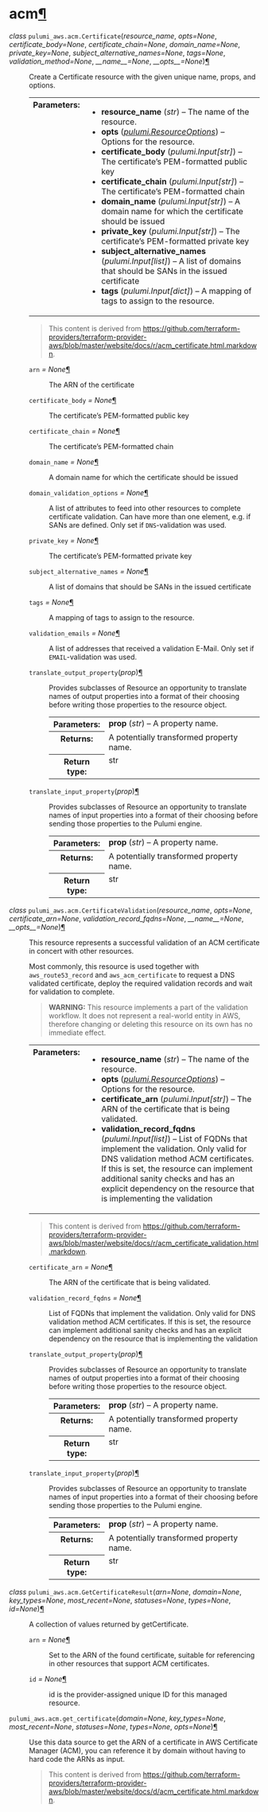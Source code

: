 ---
---

<div class="section" id="module-pulumi_aws.acm">
<span id="acm"></span><h1>acm<a class="headerlink" href="#module-pulumi_aws.acm" title="Permalink to this headline">¶</a></h1>
<dl class="class">
<dt id="pulumi_aws.acm.Certificate">
<em class="property">class </em><code class="descclassname">pulumi_aws.acm.</code><code class="descname">Certificate</code><span class="sig-paren">(</span><em>resource_name</em>, <em>opts=None</em>, <em>certificate_body=None</em>, <em>certificate_chain=None</em>, <em>domain_name=None</em>, <em>private_key=None</em>, <em>subject_alternative_names=None</em>, <em>tags=None</em>, <em>validation_method=None</em>, <em>__name__=None</em>, <em>__opts__=None</em><span class="sig-paren">)</span><a class="headerlink" href="#pulumi_aws.acm.Certificate" title="Permalink to this definition">¶</a></dt>
<dd><p>Create a Certificate resource with the given unique name, props, and options.</p>
<table class="docutils field-list" frame="void" rules="none">
<col class="field-name" />
<col class="field-body" />
<tbody valign="top">
<tr class="field-odd field"><th class="field-name">Parameters:</th><td class="field-body"><ul class="first last simple">
<li><strong>resource_name</strong> (<em>str</em>) – The name of the resource.</li>
<li><strong>opts</strong> (<a class="reference internal" href="../../pulumi/#pulumi.ResourceOptions" title="pulumi.ResourceOptions"><em>pulumi.ResourceOptions</em></a>) – Options for the resource.</li>
<li><strong>certificate_body</strong> (<em>pulumi.Input</em><em>[</em><em>str</em><em>]</em>) – The certificate’s PEM-formatted public key</li>
<li><strong>certificate_chain</strong> (<em>pulumi.Input</em><em>[</em><em>str</em><em>]</em>) – The certificate’s PEM-formatted chain</li>
<li><strong>domain_name</strong> (<em>pulumi.Input</em><em>[</em><em>str</em><em>]</em>) – A domain name for which the certificate should be issued</li>
<li><strong>private_key</strong> (<em>pulumi.Input</em><em>[</em><em>str</em><em>]</em>) – The certificate’s PEM-formatted private key</li>
<li><strong>subject_alternative_names</strong> (<em>pulumi.Input</em><em>[</em><em>list</em><em>]</em>) – A list of domains that should be SANs in the issued certificate</li>
<li><strong>tags</strong> (<em>pulumi.Input</em><em>[</em><em>dict</em><em>]</em>) – A mapping of tags to assign to the resource.</li>
</ul>
</td>
</tr>
</tbody>
</table>
<blockquote>
<div>This content is derived from <a class="reference external" href="https://github.com/terraform-providers/terraform-provider-aws/blob/master/website/docs/r/acm_certificate.html.markdown">https://github.com/terraform-providers/terraform-provider-aws/blob/master/website/docs/r/acm_certificate.html.markdown</a>.</div></blockquote>
<dl class="attribute">
<dt id="pulumi_aws.acm.Certificate.arn">
<code class="descname">arn</code><em class="property"> = None</em><a class="headerlink" href="#pulumi_aws.acm.Certificate.arn" title="Permalink to this definition">¶</a></dt>
<dd><p>The ARN of the certificate</p>
</dd></dl>

<dl class="attribute">
<dt id="pulumi_aws.acm.Certificate.certificate_body">
<code class="descname">certificate_body</code><em class="property"> = None</em><a class="headerlink" href="#pulumi_aws.acm.Certificate.certificate_body" title="Permalink to this definition">¶</a></dt>
<dd><p>The certificate’s PEM-formatted public key</p>
</dd></dl>

<dl class="attribute">
<dt id="pulumi_aws.acm.Certificate.certificate_chain">
<code class="descname">certificate_chain</code><em class="property"> = None</em><a class="headerlink" href="#pulumi_aws.acm.Certificate.certificate_chain" title="Permalink to this definition">¶</a></dt>
<dd><p>The certificate’s PEM-formatted chain</p>
</dd></dl>

<dl class="attribute">
<dt id="pulumi_aws.acm.Certificate.domain_name">
<code class="descname">domain_name</code><em class="property"> = None</em><a class="headerlink" href="#pulumi_aws.acm.Certificate.domain_name" title="Permalink to this definition">¶</a></dt>
<dd><p>A domain name for which the certificate should be issued</p>
</dd></dl>

<dl class="attribute">
<dt id="pulumi_aws.acm.Certificate.domain_validation_options">
<code class="descname">domain_validation_options</code><em class="property"> = None</em><a class="headerlink" href="#pulumi_aws.acm.Certificate.domain_validation_options" title="Permalink to this definition">¶</a></dt>
<dd><p>A list of attributes to feed into other resources to complete certificate validation. Can have more than one element, e.g. if SANs are defined. Only set if <code class="docutils literal notranslate"><span class="pre">DNS</span></code>-validation was used.</p>
</dd></dl>

<dl class="attribute">
<dt id="pulumi_aws.acm.Certificate.private_key">
<code class="descname">private_key</code><em class="property"> = None</em><a class="headerlink" href="#pulumi_aws.acm.Certificate.private_key" title="Permalink to this definition">¶</a></dt>
<dd><p>The certificate’s PEM-formatted private key</p>
</dd></dl>

<dl class="attribute">
<dt id="pulumi_aws.acm.Certificate.subject_alternative_names">
<code class="descname">subject_alternative_names</code><em class="property"> = None</em><a class="headerlink" href="#pulumi_aws.acm.Certificate.subject_alternative_names" title="Permalink to this definition">¶</a></dt>
<dd><p>A list of domains that should be SANs in the issued certificate</p>
</dd></dl>

<dl class="attribute">
<dt id="pulumi_aws.acm.Certificate.tags">
<code class="descname">tags</code><em class="property"> = None</em><a class="headerlink" href="#pulumi_aws.acm.Certificate.tags" title="Permalink to this definition">¶</a></dt>
<dd><p>A mapping of tags to assign to the resource.</p>
</dd></dl>

<dl class="attribute">
<dt id="pulumi_aws.acm.Certificate.validation_emails">
<code class="descname">validation_emails</code><em class="property"> = None</em><a class="headerlink" href="#pulumi_aws.acm.Certificate.validation_emails" title="Permalink to this definition">¶</a></dt>
<dd><p>A list of addresses that received a validation E-Mail. Only set if <code class="docutils literal notranslate"><span class="pre">EMAIL</span></code>-validation was used.</p>
</dd></dl>

<dl class="method">
<dt id="pulumi_aws.acm.Certificate.translate_output_property">
<code class="descname">translate_output_property</code><span class="sig-paren">(</span><em>prop</em><span class="sig-paren">)</span><a class="headerlink" href="#pulumi_aws.acm.Certificate.translate_output_property" title="Permalink to this definition">¶</a></dt>
<dd><p>Provides subclasses of Resource an opportunity to translate names of output properties
into a format of their choosing before writing those properties to the resource object.</p>
<table class="docutils field-list" frame="void" rules="none">
<col class="field-name" />
<col class="field-body" />
<tbody valign="top">
<tr class="field-odd field"><th class="field-name">Parameters:</th><td class="field-body"><strong>prop</strong> (<em>str</em>) – A property name.</td>
</tr>
<tr class="field-even field"><th class="field-name">Returns:</th><td class="field-body">A potentially transformed property name.</td>
</tr>
<tr class="field-odd field"><th class="field-name">Return type:</th><td class="field-body">str</td>
</tr>
</tbody>
</table>
</dd></dl>

<dl class="method">
<dt id="pulumi_aws.acm.Certificate.translate_input_property">
<code class="descname">translate_input_property</code><span class="sig-paren">(</span><em>prop</em><span class="sig-paren">)</span><a class="headerlink" href="#pulumi_aws.acm.Certificate.translate_input_property" title="Permalink to this definition">¶</a></dt>
<dd><p>Provides subclasses of Resource an opportunity to translate names of input properties into
a format of their choosing before sending those properties to the Pulumi engine.</p>
<table class="docutils field-list" frame="void" rules="none">
<col class="field-name" />
<col class="field-body" />
<tbody valign="top">
<tr class="field-odd field"><th class="field-name">Parameters:</th><td class="field-body"><strong>prop</strong> (<em>str</em>) – A property name.</td>
</tr>
<tr class="field-even field"><th class="field-name">Returns:</th><td class="field-body">A potentially transformed property name.</td>
</tr>
<tr class="field-odd field"><th class="field-name">Return type:</th><td class="field-body">str</td>
</tr>
</tbody>
</table>
</dd></dl>

</dd></dl>

<dl class="class">
<dt id="pulumi_aws.acm.CertificateValidation">
<em class="property">class </em><code class="descclassname">pulumi_aws.acm.</code><code class="descname">CertificateValidation</code><span class="sig-paren">(</span><em>resource_name</em>, <em>opts=None</em>, <em>certificate_arn=None</em>, <em>validation_record_fqdns=None</em>, <em>__name__=None</em>, <em>__opts__=None</em><span class="sig-paren">)</span><a class="headerlink" href="#pulumi_aws.acm.CertificateValidation" title="Permalink to this definition">¶</a></dt>
<dd><p>This resource represents a successful validation of an ACM certificate in concert
with other resources.</p>
<p>Most commonly, this resource is used together with <code class="docutils literal notranslate"><span class="pre">aws_route53_record</span></code> and
<code class="docutils literal notranslate"><span class="pre">aws_acm_certificate</span></code> to request a DNS validated certificate,
deploy the required validation records and wait for validation to complete.</p>
<blockquote>
<div><strong>WARNING:</strong> This resource implements a part of the validation workflow. It does not represent a real-world entity in AWS, therefore changing or deleting this resource on its own has no immediate effect.</div></blockquote>
<table class="docutils field-list" frame="void" rules="none">
<col class="field-name" />
<col class="field-body" />
<tbody valign="top">
<tr class="field-odd field"><th class="field-name">Parameters:</th><td class="field-body"><ul class="first last simple">
<li><strong>resource_name</strong> (<em>str</em>) – The name of the resource.</li>
<li><strong>opts</strong> (<a class="reference internal" href="../../pulumi/#pulumi.ResourceOptions" title="pulumi.ResourceOptions"><em>pulumi.ResourceOptions</em></a>) – Options for the resource.</li>
<li><strong>certificate_arn</strong> (<em>pulumi.Input</em><em>[</em><em>str</em><em>]</em>) – The ARN of the certificate that is being validated.</li>
<li><strong>validation_record_fqdns</strong> (<em>pulumi.Input</em><em>[</em><em>list</em><em>]</em>) – List of FQDNs that implement the validation. Only valid for DNS validation method ACM certificates. If this is set, the resource can implement additional sanity checks and has an explicit dependency on the resource that is implementing the validation</li>
</ul>
</td>
</tr>
</tbody>
</table>
<blockquote>
<div>This content is derived from <a class="reference external" href="https://github.com/terraform-providers/terraform-provider-aws/blob/master/website/docs/r/acm_certificate_validation.html.markdown">https://github.com/terraform-providers/terraform-provider-aws/blob/master/website/docs/r/acm_certificate_validation.html.markdown</a>.</div></blockquote>
<dl class="attribute">
<dt id="pulumi_aws.acm.CertificateValidation.certificate_arn">
<code class="descname">certificate_arn</code><em class="property"> = None</em><a class="headerlink" href="#pulumi_aws.acm.CertificateValidation.certificate_arn" title="Permalink to this definition">¶</a></dt>
<dd><p>The ARN of the certificate that is being validated.</p>
</dd></dl>

<dl class="attribute">
<dt id="pulumi_aws.acm.CertificateValidation.validation_record_fqdns">
<code class="descname">validation_record_fqdns</code><em class="property"> = None</em><a class="headerlink" href="#pulumi_aws.acm.CertificateValidation.validation_record_fqdns" title="Permalink to this definition">¶</a></dt>
<dd><p>List of FQDNs that implement the validation. Only valid for DNS validation method ACM certificates. If this is set, the resource can implement additional sanity checks and has an explicit dependency on the resource that is implementing the validation</p>
</dd></dl>

<dl class="method">
<dt id="pulumi_aws.acm.CertificateValidation.translate_output_property">
<code class="descname">translate_output_property</code><span class="sig-paren">(</span><em>prop</em><span class="sig-paren">)</span><a class="headerlink" href="#pulumi_aws.acm.CertificateValidation.translate_output_property" title="Permalink to this definition">¶</a></dt>
<dd><p>Provides subclasses of Resource an opportunity to translate names of output properties
into a format of their choosing before writing those properties to the resource object.</p>
<table class="docutils field-list" frame="void" rules="none">
<col class="field-name" />
<col class="field-body" />
<tbody valign="top">
<tr class="field-odd field"><th class="field-name">Parameters:</th><td class="field-body"><strong>prop</strong> (<em>str</em>) – A property name.</td>
</tr>
<tr class="field-even field"><th class="field-name">Returns:</th><td class="field-body">A potentially transformed property name.</td>
</tr>
<tr class="field-odd field"><th class="field-name">Return type:</th><td class="field-body">str</td>
</tr>
</tbody>
</table>
</dd></dl>

<dl class="method">
<dt id="pulumi_aws.acm.CertificateValidation.translate_input_property">
<code class="descname">translate_input_property</code><span class="sig-paren">(</span><em>prop</em><span class="sig-paren">)</span><a class="headerlink" href="#pulumi_aws.acm.CertificateValidation.translate_input_property" title="Permalink to this definition">¶</a></dt>
<dd><p>Provides subclasses of Resource an opportunity to translate names of input properties into
a format of their choosing before sending those properties to the Pulumi engine.</p>
<table class="docutils field-list" frame="void" rules="none">
<col class="field-name" />
<col class="field-body" />
<tbody valign="top">
<tr class="field-odd field"><th class="field-name">Parameters:</th><td class="field-body"><strong>prop</strong> (<em>str</em>) – A property name.</td>
</tr>
<tr class="field-even field"><th class="field-name">Returns:</th><td class="field-body">A potentially transformed property name.</td>
</tr>
<tr class="field-odd field"><th class="field-name">Return type:</th><td class="field-body">str</td>
</tr>
</tbody>
</table>
</dd></dl>

</dd></dl>

<dl class="class">
<dt id="pulumi_aws.acm.GetCertificateResult">
<em class="property">class </em><code class="descclassname">pulumi_aws.acm.</code><code class="descname">GetCertificateResult</code><span class="sig-paren">(</span><em>arn=None</em>, <em>domain=None</em>, <em>key_types=None</em>, <em>most_recent=None</em>, <em>statuses=None</em>, <em>types=None</em>, <em>id=None</em><span class="sig-paren">)</span><a class="headerlink" href="#pulumi_aws.acm.GetCertificateResult" title="Permalink to this definition">¶</a></dt>
<dd><p>A collection of values returned by getCertificate.</p>
<dl class="attribute">
<dt id="pulumi_aws.acm.GetCertificateResult.arn">
<code class="descname">arn</code><em class="property"> = None</em><a class="headerlink" href="#pulumi_aws.acm.GetCertificateResult.arn" title="Permalink to this definition">¶</a></dt>
<dd><p>Set to the ARN of the found certificate, suitable for referencing in other resources that support ACM certificates.</p>
</dd></dl>

<dl class="attribute">
<dt id="pulumi_aws.acm.GetCertificateResult.id">
<code class="descname">id</code><em class="property"> = None</em><a class="headerlink" href="#pulumi_aws.acm.GetCertificateResult.id" title="Permalink to this definition">¶</a></dt>
<dd><p>id is the provider-assigned unique ID for this managed resource.</p>
</dd></dl>

</dd></dl>

<dl class="function">
<dt id="pulumi_aws.acm.get_certificate">
<code class="descclassname">pulumi_aws.acm.</code><code class="descname">get_certificate</code><span class="sig-paren">(</span><em>domain=None</em>, <em>key_types=None</em>, <em>most_recent=None</em>, <em>statuses=None</em>, <em>types=None</em>, <em>opts=None</em><span class="sig-paren">)</span><a class="headerlink" href="#pulumi_aws.acm.get_certificate" title="Permalink to this definition">¶</a></dt>
<dd><p>Use this data source to get the ARN of a certificate in AWS Certificate
Manager (ACM), you can reference
it by domain without having to hard code the ARNs as input.</p>
<blockquote>
<div>This content is derived from <a class="reference external" href="https://github.com/terraform-providers/terraform-provider-aws/blob/master/website/docs/d/acm_certificate.html.markdown">https://github.com/terraform-providers/terraform-provider-aws/blob/master/website/docs/d/acm_certificate.html.markdown</a>.</div></blockquote>
</dd></dl>

</div>
